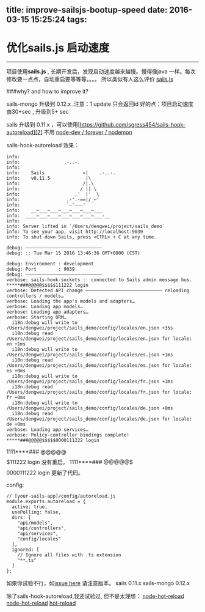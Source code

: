 title: improve-sailsjs-bootup-speed
date: 2016-03-15 15:25:24
tags:
---
# 优化sails.js 启动速度


---
项目使用**sails.js** , 长期开发后，发现启动速度越来越慢。慢得像java 一样。每次修改要一点点，自动重启要等等等。。。。
所以类似有人这么评价 [sails.js][1]

###why? and how to improve it?

sails-mongo 升级到 0.12.x .注意：1 update 只会返回id
好的点：项目启动速度由30+sec , 升级到5+ sec

sails 升级到 0.11.x ，可以使用[https://github.com/sgress454/sails-hook-autoreload][2]
不用 [node-dev / forever / nodemon][3]

sails-hook-autoreload 效果：


    info: 
    info:                .-..-.
    info: 
    info:    Sails              <|    .-..-.
    info:    v0.11.5             |\
    info:                       /|.\
    info:                      / || \
    info:                    ,'  |'  \
    info:                 .-'.-==|/_—'
    info:                 `—'———' 
    info:    __—___—___—___—___—___—___
    info:  ____—___—___—___—___—___—___-__
    info: 
    info: Server lifted in `/Users/dengwei/project/sails_demo`
    info: To see your app, visit http://localhost:9039
    info: To shut down Sails, press <CTRL> + C at any time.
    
    debug: ————————————————————————————
    debug: :: Tue Mar 15 2016 13:46:36 GMT+0800 (CST)
    
    debug: Environment : development
    debug: Port        : 9039
    debug: ————————————————————————————
    verbose: sails-hook-sockets :: connected to Sails admin message bus.
    *****###@@@@@$$$$$111222 login
    verbose: Detected API change ———————————————————————————— reloading controllers / models…
    verbose: Loading the app's models and adapters…
    verbose: Loading app models…
    verbose: Loading app adapters…
    verbose: Starting ORM…
      i18n:debug will write to /Users/dengwei/project/sails_demo/config/locales/en.json +35s
      i18n:debug read /Users/dengwei/project/sails_demo/config/locales/en.json for locale: en +1ms
      i18n:debug will write to /Users/dengwei/project/sails_demo/config/locales/es.json +1ms
      i18n:debug read /Users/dengwei/project/sails_demo/config/locales/es.json for locale: es +0ms
      i18n:debug will write to /Users/dengwei/project/sails_demo/config/locales/fr.json +1ms
      i18n:debug read /Users/dengwei/project/sails_demo/config/locales/fr.json for locale: fr +0ms
      i18n:debug will write to /Users/dengwei/project/sails_demo/config/locales/de.json +0ms
      i18n:debug read /Users/dengwei/project/sails_demo/config/locales/de.json for locale: de +0ms
    verbose: Loading app services…
    verbose: Policy-controller bindings complete!
    *****###@@@@@$$$$$0000111222 login

1111****### @@@@@$$$$$111222 login  
没有重启，
1111****### @@@@@$$$$$0000111222 login 更新了代码。

config:

    // [your-sails-app]/config/autoreload.js
    module.exports.autoreload = {
      active: true,
      usePolling: false,
      dirs: [
        "api/models",
        "api/controllers",
        "api/services",
        "config/locales"
      ],
      ignored: [
        // Ignore all files with .ts extension
        "**.ts"
      ]
    };

如果你试验不行，如[issue here][4] 请注意版本。
sails 0.11.x sails-mongo 0.12.x 

除了sails-hook-autoreload,我还试验过, 但不是太理想：
[node-hot-reload][5]
[node-hot-reload][6]
[hot-reload][7]


  [1]: http://nathanleclaire.com/blog/2013/12/28/the-good-the-bad-and-the-ugly-of-sails-dot-js-realtime-javascript-mvc-framework/
  [2]: https://github.com/sgress454/sails-hook-autoreload
  [3]: https://coderwall.com/p/njcr7w/sails-js-sick-of-restarting-your-server
  [4]: https://github.com/sgress454/sails-hook-autoreload/issues/45
  [5]: https://github.com/philidem/node-hot-reload
  [6]: https://github.com/shimondoodkin/node-hot-reload
  [7]: https://www.npmjs.com/package/hot-reload
